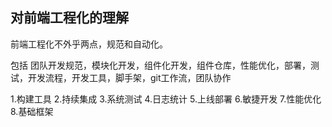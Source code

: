 ## 对前端工程化的理解
前端工程化不外乎两点，规范和自动化。

包括 团队开发规范，模块化开发，组件化开发，组件仓库，性能优化，部署，测试，开发流程，开发工具，脚手架，git工作流，团队协作

1.构建工具 2.持续集成 3.系统测试 4.日志统计 5.上线部署 6.敏捷开发 7.性能优化 8.基础框架